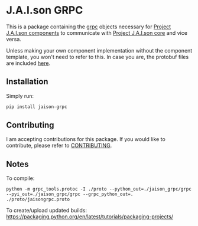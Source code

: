 # J.A.I.son GRPC

This is a package containing the [grpc](https://github.com/grpc/grpc) objects necessary for [Project J.A.I.son components](https://github.com/limitcantcode/jaison-component-template) to communicate with [Project J.A.I.son core](https://github.com/limitcantcode/jaison-core) and vice versa.

Unless making your own component implementation without the component template, you won't need to refer to this. In case you are, the protobuf files are included [here](https://github.com/limitcantcode/jaison-grpc/tree/main/proto).

## Installation

Simply run:
```bash
pip install jaison-grpc
```

## Contributing
I am accepting contributions for this package. If you would like to contribute, please refer to [CONTRIBUTING](https://github.com/limitcantcode/jaison-grpc/tree/main/CONTRIBUTING.md).


## Notes
To compile:
```
python -m grpc_tools.protoc -I ./proto --python_out=./jaison_grpc/grpc --pyi_out=./jaison_grpc/grpc --grpc_python_out=. ./proto/jaisongrpc.proto
```
To create/upload updated builds: https://packaging.python.org/en/latest/tutorials/packaging-projects/